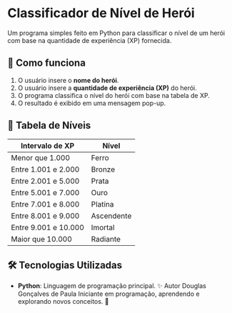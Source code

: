 # Classificador de Nível de Herói

Um programa simples feito em Python para classificar o nível de um herói com base na quantidade de experiência (XP) fornecida.

## 🚀 Como funciona

1. O usuário insere o **nome do herói**.
2. O usuário insere a **quantidade de experiência (XP)** do herói.
3. O programa classifica o nível do herói com base na tabela de XP.
4. O resultado é exibido em uma mensagem pop-up.

## 🔢 Tabela de Níveis

| **Intervalo de XP**       | **Nível**       |
|----------------------------|-----------------|
| Menor que 1.000           | Ferro           |
| Entre 1.001 e 2.000       | Bronze          |
| Entre 2.001 e 5.000       | Prata           |
| Entre 5.001 e 7.000       | Ouro            |
| Entre 7.001 e 8.000       | Platina         |
| Entre 8.001 e 9.000       | Ascendente      |
| Entre 9.001 e 10.000      | Imortal         |
| Maior que 10.000          | Radiante        |

## 🛠️ Tecnologias Utilizadas

- **Python**: Linguagem de programação principal.
✨ Autor
Douglas Gonçalves de Paula
Iniciante em programação, aprendendo e explorando novos conceitos. 🚀
